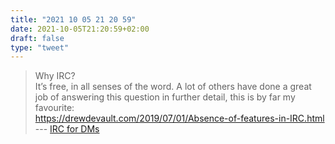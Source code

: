 ```yaml
---
title: "2021 10 05 21 20 59"
date: 2021-10-05T21:20:59+02:00
draft: false
type: "tweet"
---
```

> Why IRC?<br>
> It’s free, in all senses of the word. A lot of others have done a great job of answering this question in further detail, this is by far my favourite:<br>
> https://drewdevault.com/2019/07/01/Absence-of-features-in-IRC.html --- [IRC for DMs](https://icyphox.sh/blog/irc-for-dms/)
